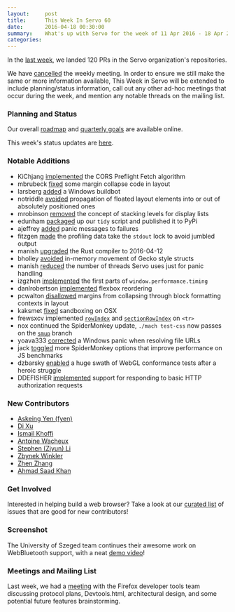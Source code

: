 ```yaml
---
layout:     post
title:      This Week In Servo 60
date:       2016-04-18 00:30:00
summary:    What's up with Servo for the week of 11 Apr 2016 - 18 Apr 2016
categories:
---
```


In the [last week](https://github.com/pulls?page=1&q=is%3Apr+is%3Amerged+closed%3A2016-04-11..2016-04-18+user%3Aservo), we landed 120 PRs in the Servo organization's repositories.

We have [cancelled](https://groups.google.com/forum/#!topic/mozilla.dev.servo/WwG0Rmh84Bg) the weekly meeting. In order to ensure we still make the same or more information available, This Week in Servo will be extended to include planning/status information, call out any other ad-hoc meetings that occur during the week, and mention any notable threads on the mailing list.

### Planning and Status

Our overall [roadmap](https://github.com/servo/servo/wiki/Roadmap) and [quarterly goals](https://public.etherpad-mozilla.org/p/Servo-Q2-2016) are available online.

This week's status updates are [here](http://statusupdates.dev.mozaws.net/project/servo).

### Notable Additions

 - KiChjang [implemented](https://github.com/servo/servo/pull/10189) the CORS Preflight Fetch algorithm
 - mbrubeck [fixed](https://github.com/servo/servo/pull/10655) some margin collapse code in layout
 - larsberg [added](https://github.com/servo/saltfs/pull/320) a Windows buildbot
 - notriddle [avoided](https://github.com/servo/servo/pull/10637) propagation of floated layout elements into or out of absolutely positioned ones
 - mrobinson [removed](https://github.com/servo/webrender/pull/261) the concept of stacking levels for display lists
 - edunham [packaged](https://github.com/servo/servo/pull/10590) up our `tidy` script and published it to PyPi
 - ajeffrey [added](https://github.com/servo/servo/pull/10587) panic messages to failures
 - fitzgen [made](https://github.com/servo/servo/pull/10589) the profiling data take the `stdout` lock to avoid jumbled output
 - manish [upgraded](https://github.com/servo/servo/pull/10585) the Rust compiler to 2016-04-12
 - bholley [avoided](https://github.com/servo/servo/pull/10582) in-memory movement of Gecko style structs
 - manish [reduced](https://github.com/servo/servo/pull/10572) the number of threads Servo uses just for panic handling
 - izgzhen [implemented](https://github.com/servo/servo/pull/10538) the first parts of `window.performance.timing`
 - danlrobertson [implemented](https://github.com/servo/servo/pull/10178) flexbox reordering
 - pcwalton [disallowed](https://github.com/servo/servo/pull/10458) margins from collapsing through block formatting contexts in layout
 - kaksmet [fixed](https://github.com/servo/servo/pull/10496) sandboxing on OSX
 - frewsxcv implemented [`rowIndex`](https://github.com/servo/servo/pull/10510) and [`sectionRowIndex`](https://github.com/servo/servo/pull/10558) on `<tr>`
 - nox continued the SpiderMonkey update, `./mach test-css` now passes on the [`smup`](https://github.com/servo/servo/compare/smup) branch
 - yoava333 [corrected](https://github.com/servo/rust-url/pull/185) a Windows panic when resolving file URLs
 - jack [toggled](https://github.com/servo/servo/pull/10445) more SpiderMonkey options that improve performance on JS benchmarks
 - dzbarsky [enabled](https://github.com/servo/servo/pull/10373) a huge swath of WebGL conformance tests after a heroic struggle
 - DDEFISHER [implemented](https://github.com/servo/servo/pull/10328) support for responding to basic HTTP authorization requests

### New Contributors

 - [Askeing Yen (fyen)](https://github.com/askeing)
 - [Di Xu](https://github.com/xudifsd)
 - [Ismail Khoffi](https://github.com/Liamsi)
 - [Antoine Wacheux](https://github.com/Shiroy)
 - [Stephen (Ziyun) Li](https://github.com/sliz1)
 - [Zbynek Winkler](https://github.com/zwn)
 - [Zhen Zhang](https://github.com/izgzhen)
 - [Ahmad Saad Khan](https://github.com/akhan7)

### Get Involved

Interested in helping build a web browser? Take a look at our [curated list](https://starters.servo.org/) of issues that are good for new contributors!

### Screenshot

The University of Szeged team continues their awesome work on WebBluetooth support, with a neat [demo video](http://szeged.github.io/servo/ )!

### Meetings and Mailing List

Last week, we had a [meeting](https://github.com/servo/servo/wiki/Meeting-Devtools-Servo-2) with the Firefox developer tools team discussing protocol plans, Devtools.html, architectural design, and some potential future features brainstorming.
